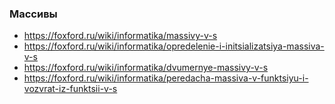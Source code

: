 ### Массивы

* https://foxford.ru/wiki/informatika/massivy-v-s
* https://foxford.ru/wiki/informatika/opredelenie-i-initsializatsiya-massiva-v-s
* https://foxford.ru/wiki/informatika/dvumernye-massivy-v-s
* https://foxford.ru/wiki/informatika/peredacha-massiva-v-funktsiyu-i-vozvrat-iz-funktsii-v-s
